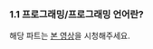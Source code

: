 ﻿### 1.1 프로그래밍/프로그래밍 언어란?

해당 파트는 [본 영상](https://www.youtube.com/watch?v=4temEoXl8mE&list=PLGPF8gvWLYyrkF85itdBHaOLSVbtdzBww&index=2)을 시청해주세요.

